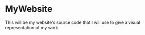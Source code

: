 # MyWebsite
This will be my website's source code that I will use to give a visual representation of my work
